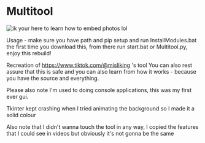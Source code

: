 # Multitool
![ik your here to learn how to embed photos lol](https://i.imgur.com/xLL6uzp.png)

Usage - make sure you have path and pip setup and run InstallModules.bat the first time you download this, from there run start.bat or Multitool.py, enjoy this rebuild!

Recreation of https://www.tiktok.com/@misliking 's tool
You can also rest assure that this is safe and you can also learn from how it works - because you have the source and everything.

Please also note I'm used to doing console applications, this was my first ever gui.

Tkinter kept crashing when I tried animating the background so I made it a solid colour

Also note that I didn't wanna touch the tool in any way, I copied the features that I could see in videos but obviously it's not gonna be the same

